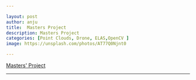```yaml
---

layout: post
author: anju
title:  Masters Project
description: Masters Project
categories: [Point Clouds, Drone, ELAS,OpenCV ]
image: https://unsplash.com/photos/AT77Q0Njnt0

---
```

[Masters' Project](https://github.com/anjugopinath/Masters_Project)


---



